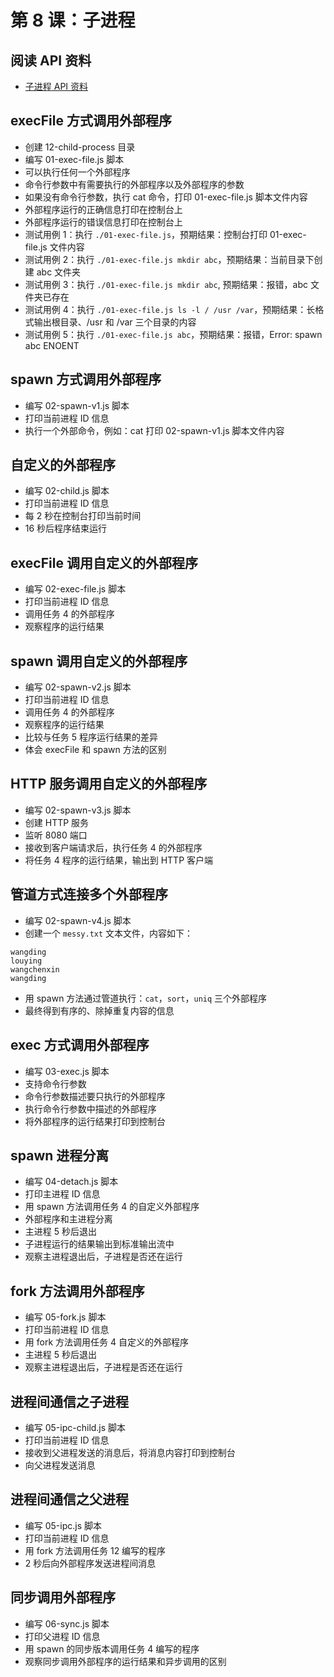 # 第 8 课：子进程

## 阅读 API 资料

- [子进程 API 资料](http://nodejs.cn/api/child_process.html)  

## execFile 方式调用外部程序

- 创建 12-child-process 目录  
- 编写 01-exec-file.js 脚本
- 可以执行任何一个外部程序  
- 命令行参数中有需要执行的外部程序以及外部程序的参数  
- 如果没有命令行参数，执行 cat 命令，打印 01-exec-file.js 脚本文件内容  
- 外部程序运行的正确信息打印在控制台上  
- 外部程序运行的错误信息打印在控制台上  
- 测试用例 1：执行 `./01-exec-file.js`，预期结果：控制台打印 01-exec-file.js 文件内容  
- 测试用例 2：执行 `./01-exec-file.js mkdir abc`，预期结果：当前目录下创建 abc 文件夹  
- 测试用例 3：执行 `./01-exec-file.js mkdir abc`, 预期结果：报错，abc 文件夹已存在  
- 测试用例 4：执行 `./01-exec-file.js ls -l / /usr /var`，预期结果：长格式输出根目录、/usr 和 /var 三个目录的内容  
- 测试用例 5：执行 `./01-exec-file.js abc`，预期结果：报错，Error: spawn abc ENOENT  

## spawn 方式调用外部程序

- 编写 02-spawn-v1.js 脚本
- 打印当前进程 ID 信息
- 执行一个外部命令，例如：cat 打印 02-spawn-v1.js 脚本文件内容

## 自定义的外部程序

- 编写 02-child.js 脚本
- 打印当前进程 ID 信息
- 每 2 秒在控制台打印当前时间
- 16 秒后程序结束运行

## execFile 调用自定义的外部程序

- 编写 02-exec-file.js 脚本
- 打印当前进程 ID 信息
- 调用任务 4 的外部程序
- 观察程序的运行结果

## spawn 调用自定义的外部程序

- 编写 02-spawn-v2.js 脚本
- 打印当前进程 ID 信息
- 调用任务 4 的外部程序
- 观察程序的运行结果
- 比较与任务 5 程序运行结果的差异
- 体会 execFile 和 spawn 方法的区别

## HTTP 服务调用自定义的外部程序

- 编写 02-spawn-v3.js 脚本
- 创建 HTTP 服务
- 监听 8080 端口
- 接收到客户端请求后，执行任务 4 的外部程序
- 将任务 4 程序的运行结果，输出到 HTTP 客户端

## 管道方式连接多个外部程序

- 编写 02-spawn-v4.js 脚本
- 创建一个 `messy.txt` 文本文件，内容如下：
```
wangding
louying
wangchenxin
wangding
```
- 用 spawn 方法通过管道执行：`cat`，`sort`，`uniq` 三个外部程序
- 最终得到有序的、除掉重复内容的信息

## exec 方式调用外部程序

- 编写 03-exec.js 脚本
- 支持命令行参数
- 命令行参数描述要只执行的外部程序
- 执行命令行参数中描述的外部程序
- 将外部程序的运行结果打印到控制台

## spawn 进程分离

- 编写 04-detach.js 脚本
- 打印主进程 ID 信息
- 用 spawn 方法调用任务 4 的自定义外部程序
- 外部程序和主进程分离
- 主进程 5 秒后退出
- 子进程运行的结果输出到标准输出流中
- 观察主进程退出后，子进程是否还在运行

## fork 方法调用外部程序

- 编写 05-fork.js 脚本
- 打印当前进程 ID 信息
- 用 fork 方法调用任务 4 自定义的外部程序
- 主进程 5 秒后退出
- 观察主进程退出后，子进程是否还在运行

## 进程间通信之子进程

- 编写 05-ipc-child.js 脚本
- 打印当前进程 ID 信息
- 接收到父进程发送的消息后，将消息内容打印到控制台
- 向父进程发送消息

## 进程间通信之父进程

- 编写 05-ipc.js 脚本
- 打印当前进程 ID 信息
- 用 fork 方法调用任务 12 编写的程序
- 2 秒后向外部程序发送进程间消息

## 同步调用外部程序

- 编写 06-sync.js 脚本
- 打印父进程 ID 信息
- 用 spawn 的同步版本调用任务 4 编写的程序
- 观察同步调用外部程序的运行结果和异步调用的区别

